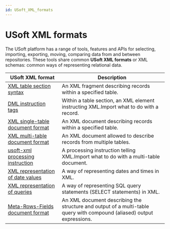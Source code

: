 ```yaml
---
id: USoft_XML_formats
---
```


# USoft XML formats

The USoft platform has a range of tools, features and APIs for selecting, importing, exporting, moving, comparing data from and between repositories. These tools share common **USoft XML formats** or XML schemas: common ways of representing relational data.

|**USoft XML format**|**Description**|
|--------|--------|
|[XML table section syntax](/Repositories/USoft_XML_formats/XML_table_section_syntax.md)|An XML fragment describing records within a specified table.|
|[DML instruction tags](/Repositories/USoft_XML_formats/DML_instruction_tags.md)|Within a table section, an XML element instructing XML.Import what to do with a record.|
|[XML single-table document format](/Repositories/USoft_XML_formats/XML_singletable_document_format.md)|An XML document describing records within a specified table.|
|[XML multi-table document format](/Repositories/USoft_XML_formats/XML_multitable_document_format.md)|An XML document allowed to describe records from multiple tables.|
|[usoft-xml processing instruction](/Repositories/USoft_XML_formats/usoftxml_processing_instruction.md)|A processing instruction telling XML.Import what to do with a multi-table document.|
|[XML representation of date values](/Repositories/USoft_XML_formats/XML_representation_of_date_values.md)|A way of representing dates and times in XML.|
|[XML representation of queries](/Repositories/USoft_XML_formats/XML_representation_of_queries.md)|A way of representing SQL query statements (SELECT statements) in XML.|
|[Meta-Rows-Fields document format](/Repositories/USoft_XML_formats/MetaRowsFields_document_format.md)|An XML document describing the structure and output of a multi-table query with compound (aliased) output expressions.|



 